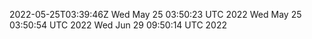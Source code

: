 2022-05-25T03:39:46Z
Wed May 25 03:50:23 UTC 2022
Wed May 25 03:50:54 UTC 2022
Wed Jun 29 09:50:14 UTC 2022
